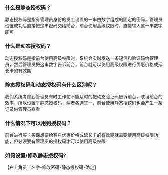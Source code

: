 ### 什么是静态授权码？

静态授权码是指有管理员身份的员工设置的一串由数字组成的固定的密码，管理员设置成功后直接把这串密码交给前台，前台使用高级权限时，直接输入这一串数字即可

### 什么是动态授权码？

动态授权码是指前台使用高级权限时，系统会实时发送一条短信和验证码给管理员，然后管理员把这串数字告诉前台，前台就可以使用高级权限进行优惠价格或延长卡的有效期

### 静态授权码和动态授权码有什么区别呢？

我们系统考虑到管理员有时工作忙不能及时的把动态验证码告诉前台，耽误前台的效率，所以设置了静态授权码，两者各选其一，前台使用静态授权码也会产生一条记录供管理员查看

### 什么情况下可以用到授权码？

前台进行买卡买课想要给客户优惠价格或延长卡的有效期就需要使用高级权限功能，但必须要有管理员的授权码才可以使用高级权限

### 如何设置/修改静态授权码?

【右上角员工名字-修改密码-静态授权码-确定】

